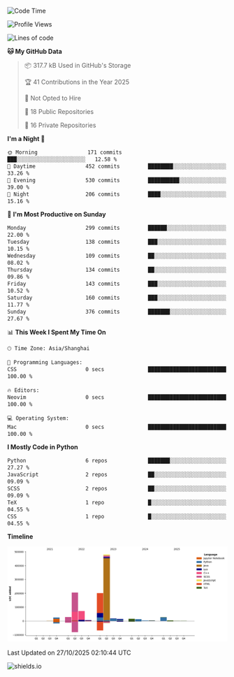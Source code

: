 <!--START_SECTION:waka-->
![Code Time](http://img.shields.io/badge/Code%20Time-439%20hrs%2017%20mins-blue)

![Profile Views](http://img.shields.io/badge/Profile%20Views-0-blue)

![Lines of code](https://img.shields.io/badge/From%20Hello%20World%20I%27ve%20Written-1.1%20million%20lines%20of%20code-blue)

**🐱 My GitHub Data** 

> 📦 317.7 kB Used in GitHub's Storage 
 > 
> 🏆 41 Contributions in the Year 2025
 > 
> 🚫 Not Opted to Hire
 > 
> 📜 18 Public Repositories 
 > 
> 🔑 16 Private Repositories 
 > 
**I'm a Night 🦉** 

```text
🌞 Morning                171 commits         ███░░░░░░░░░░░░░░░░░░░░░░   12.58 % 
🌆 Daytime                452 commits         ████████░░░░░░░░░░░░░░░░░   33.26 % 
🌃 Evening                530 commits         ██████████░░░░░░░░░░░░░░░   39.00 % 
🌙 Night                  206 commits         ████░░░░░░░░░░░░░░░░░░░░░   15.16 % 
```
📅 **I'm Most Productive on Sunday** 

```text
Monday                   299 commits         ██████░░░░░░░░░░░░░░░░░░░   22.00 % 
Tuesday                  138 commits         ███░░░░░░░░░░░░░░░░░░░░░░   10.15 % 
Wednesday                109 commits         ██░░░░░░░░░░░░░░░░░░░░░░░   08.02 % 
Thursday                 134 commits         ██░░░░░░░░░░░░░░░░░░░░░░░   09.86 % 
Friday                   143 commits         ███░░░░░░░░░░░░░░░░░░░░░░   10.52 % 
Saturday                 160 commits         ███░░░░░░░░░░░░░░░░░░░░░░   11.77 % 
Sunday                   376 commits         ███████░░░░░░░░░░░░░░░░░░   27.67 % 
```


📊 **This Week I Spent My Time On** 

```text
🕑︎ Time Zone: Asia/Shanghai

💬 Programming Languages: 
CSS                      0 secs              █████████████████████████   100.00 % 

🔥 Editors: 
Neovim                   0 secs              █████████████████████████   100.00 % 

💻 Operating System: 
Mac                      0 secs              █████████████████████████   100.00 % 
```

**I Mostly Code in Python** 

```text
Python                   6 repos             ███████░░░░░░░░░░░░░░░░░░   27.27 % 
JavaScript               2 repos             ██░░░░░░░░░░░░░░░░░░░░░░░   09.09 % 
SCSS                     2 repos             ██░░░░░░░░░░░░░░░░░░░░░░░   09.09 % 
TeX                      1 repo              █░░░░░░░░░░░░░░░░░░░░░░░░   04.55 % 
CSS                      1 repo              █░░░░░░░░░░░░░░░░░░░░░░░░   04.55 % 
```



**Timeline**

![Lines of Code chart](https://raw.githubusercontent.com/kopp4/kopp4/main/assets/bar_graph.png)


 Last Updated on 27/10/2025 02:10:44 UTC
<!--END_SECTION:waka-->
![shields.io](https://img.shields.io/github/commit-activity/w/kopp4/kopp4?color=g&label=abusing%20bot&style=flat-square)
